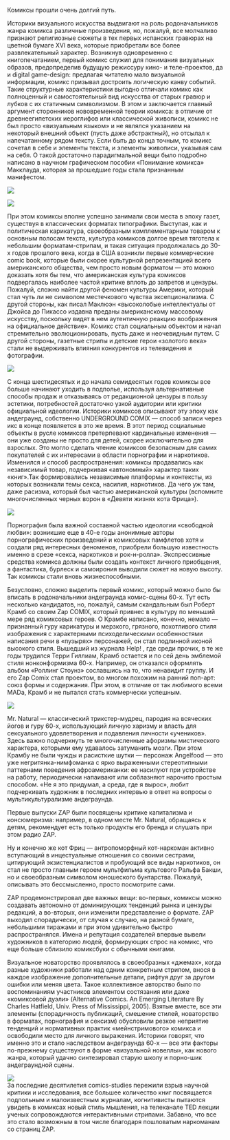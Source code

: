 Комиксы прошли очень долгий путь. 

Историки визуального искусства выдвигают на роль родоначальников жанра комикса различные произведения, но, пожалуй, все молчаливо признают религиозные сюжеты в тех первых испанских гравюрах на цветной бумаге XVI века, которые приобретали все более развлекательный характер. Возникнув одновременно с книгопечатанием, первый комикс служил для понимания визуальных образов, предопределив будущую режиссуру кино- и теле-проектов, да и digital game-design: предлагая читателю мало визуальной информации, комикс призывал достроить логическую канву событий. Такие структурные характеристики выгодно отличали комикс как полноценный и самостоятельный вид искусства от старых гравюр и лубков с их статичным символизмом. В этом и заключается главный аргумент сторонников нововременной теории комикса: в отличие от древнеегипетских иероглифов или классической живописи, комикс не был просто «визуальным языком» и не являлся указанием на некоторый внешний объект (пусть даже абстрактный), но отсылал к напечатанному рядом тексту. Если быть до конца точным, то комикс сочетал в себе и элементы текста, и элементы живописи, указывая сам на себя. О такой достаточно парадигмальной вещи было подробно написано в научном графическом пособии «Понимание комикса» Макклауда, которая за прошедшие годы стала признанным манифестом.

![](https://assets.discours.io/unsafe/900x/production/image/d9e07910-a54a-11e8-bfc7-9b5979ddfe3f.jpeg)

![](https://assets.discours.io/unsafe/900x/production/image/da481480-a54a-11e8-bfc7-9b5979ddfe3f.jpeg)

При этом комиксы вполне успешно занимали свои места в эпоху газет, существуя в классических форматах типографики. Выступая, как и политическая карикатура, своеобразным комплементарным товаром к основным полосам текста, культура комиксов долгое время тяготела к небольшим форматам-стрипам, и такая ситуация продолжалась до 30-х годов прошлого века, когда в США возникли первые коммерческие comic book, которые были скорее культурной репрезентацией всего американского общества, чем просто новым форматом — это можно доказать хотя бы тем, что американская культура комиксов подвергалась наиболее частой критике вплоть до запретов и цензуры. Пожалуй, сложно найти другой феномен культуры Америки, который стал чуть ли не символом местечкового чувства эксепционализма. С другой стороны, как писал Маклюэн «высоколобые интеллектуалы от Джойса до Пикассо издавна преданы американскому массовому искусству, поскольку видят в нем аутентичную реакцию воображения на официальное действие». Комикс стал социальным объектом и начал стремительно эволюционировать, пусть даже и неочевидным путем. С другой стороны, газетные стрипы и детские герои «золотого века» стали не выдерживать влияния конкурентов из телевидения и фотографии.

![](https://assets.discours.io/unsafe/900x/production/image/daad17e0-a54a-11e8-bfc7-9b5979ddfe3f.jpeg)

С конца шестидесятых и до начала семидесятых годов комиксы все больше начинают уходить в подполье, используя альтернативные способы продаж и отказываясь от редакционной цензуры в пользу эстетики, потребностей достаточно узкой аудитории или критики официальной идеологии. Историки комиксов описывают эту эпоху как андеграунд, собственно UNDERGROUND COMIX — способ записи через икс в конце появляется в это же время. В этот период социальные объекты в русле комиксов претерпевают кардинальные изменения — они уже созданы не просто для детей, скорее исключительно для взрослых. Это могло сделать чтение комиксов безопасным для самих покупателей с их интересами в области порнографии и наркотиков. Изменился и способ распространения: комиксы продавались как независимый товар, подчеркивая «автономный» характер таких «книг».Так формировались независимые платформы и контексты, из которых возникали темы секса, насилия, наркотиков. Да чего уж там, даже расизма, который был частью американской культуры (вспомните многочисленных черных ворон в «Девяти жизнях кота Фрица»).

![](https://assets.discours.io/unsafe/900x/production/image/db1305a0-a54a-11e8-bfc7-9b5979ddfe3f.jpeg)

Порнография была важной составной частью идеологии «свободной любви»: возникшие еще в 40-е годы анонимные авторы порнографических произведений и комиксовых памфлетов хотя и создали ряд интересных феноменов, приобрели большую известность именно в срезе «секса, наркотиков и рок-н-ролла». Экспрессивные средства комикса должны были создать контекст личного приобщения, а фантастика, бурлеск и самоирония выводили сюжет на новую высоту. Так комиксы стали вновь жизнеспособными.

Безусловно, сложно выделить первый комикс, который можно было бы вписать в родоначальники андеграунда комис-сцены 60-х. Тут есть несколько кандидатов, но, пожалуй, самым скандальным был Роберт Крамб со своим Zap COMIX, который привнес в культуру по меньший мере ряд комиксовых героев. О Крамбе написано, конечно, немало — признанный гуру карикатуры и мерзкого, грязного, похотливого стиля изображения с характерными психоделическими особенностями написания речи в «пузырях» персонажей, он стал подлинной иконой высокого стиля. Вышедший из журнала Help! , где среди прочих, в те же годы трудился Терри Гиллиам, Крамб остается и по сей день эмблемой стиля нонконформизма 60-х. Например, он отказался оформлять альбом «Роллинг Стоунз» сославшись на то, что ненавидит группу. И его Zap Comix стал проектом, во многом похожим на ранний поп-арт: союз формы и содержания. При этом, в отличие от так любимого всеми MADа, Крамб и не пытался стать коммерчески успешным.

![](https://assets.discours.io/unsafe/900x/production/image/db88aad0-a54a-11e8-bfc7-9b5979ddfe3f.jpeg)

Mr. Natural — классический трикстер-мудрец, пародия на всяческих йогов и гуру 60-х, использующий личную харизму и власть для сексуального удовлетворения и подавления личности «учеников». Здесь важно подчеркнуть те многочисленные афоризмы мистического характера, которыми ему удавалось затуманить мозги. При этом Крамбу не были чужды и расисткие шутки — персонаж Angelfood — это уже негритянка-нимфоманка с ярко выраженными стереотипными паттернами поведения афроамериканки: ее насилуют при устройстве на работу, периодически напаивают или соблазняют нарочито простым способом. «Не я это придумал, а среда, где я вырос», любит подчеркивать художник в последних интервью в ответ на вопросы о мультикультурализме андеграунда. 

Первые выпуски ZAP были посвящены критике капитализма и консюмеризма: например, в одном месте Mr. Natural, обращаясь к детям, рекомендует есть только продукты его бренда и слушать при этом радио ZAP. 

Ну и конечно же кот Фриц — антропоморфный кот-наркоман активно вступающий в инцестуальные отношения со своими сестрами, цитирующий экзистенциалистов и пробующий все виды наркотиков, он стал не просто главным героем мультфильма культового Ральфа Бакши, но и своеобразным символом юношеского бунтарства. Пожалуй, описывать это бессмысленно, просто посмотрите сами.

ZAP продемонстрировал две важных вещи: во-первых, комиксы можно создавать автономно от доминирующих тенденций рынка и цензуры редакций, а во-вторых, они изменили представление о формате. ZAP выходил спорадически, от случая к случаю, на разной бумаге, небольшими тиражами и при этом удивительно быстро распространялся. Имена и репутация создателей впервые вывели художников в категорию людей, формирующих спрос на комикс, что еще больше сблизило комиксбуки с обычными книгами.

Визуальное новаторство проявлялось в своеобразных «джемах», когда разные художники работали над одним конкретным стрипом, внося в каждое изображение дополнительные детали, рифтуя друг за другом ошибки или меняя цвета. Такое коллективное авторство было по воспоминаниям участников элементом состязания или даже «комиксовой дуэли» (Alternative Comics. An Emerging Literature By Charles Hatfield, Univ. Press of Mississippi, 2005). Взятые вместе, все эти элементы (спорадичность публикаций, смешение стилей, новаторство в форматах, порнография и сексизм) обусловили резкое неприятие тенденций и нормативных практик «мейнстримового» комикса и освободили место для личного выражения. Историки говорят, что именно это и стало наследством андеграунда 60-х — все эти факторы по-прежнему существуют в форме «визуальной новеллы», как нового жанра, который удачно синтезировал старую школу и порно-шик андеграундной сцены.

![](https://assets.discours.io/unsafe/900x/production/image/dbe8a520-a54a-11e8-bfc7-9b5979ddfe3f.jpeg)  
За последние десятилетия comics-studies пережили взрыв научной критики и исследования, все большее количество книг посвящается подпольным и малоизвестным журналам, когнитивисты пытаются увидеть в комиксах новый стиль мышления, на телеканале TED лекции ученых сопровождаются интерактивными стрипами. Забавно, что все это стало возможным в том числе благодаря пошловатым наркоманам со страниц ZAP.
